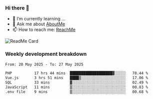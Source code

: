 ### Hi there 👋

- 🌱 I’m currently learning ...
- 💬 Ask me about [AboutMe](https://www.itzcy.com/about)
- 📫 How to reach me: [ReachMe](https://www.itzcy.com/about)

![ReadMe Card](https://github-readme-stats-ten-gilt.vercel.app/api?username=SuperChenYun&show_icons=true&title_color=fff&icon_color=79ff97&text_color=9f9f9f&bg_color=151515&hide_border=true)

### Weekly development breakdown
<!--START_SECTION:waka-->

```txt
From: 20 May 2025 - To: 27 May 2025

PHP          17 hrs 44 mins  ███████████████████▓░░░░░   78.44 %
Vue.js       3 hrs 51 mins   ████▒░░░░░░░░░░░░░░░░░░░░   17.06 %
SQL          33 mins         ▓░░░░░░░░░░░░░░░░░░░░░░░░   02.49 %
JavaScript   11 mins         ▒░░░░░░░░░░░░░░░░░░░░░░░░   00.83 %
.env file    9 mins          ▒░░░░░░░░░░░░░░░░░░░░░░░░   00.68 %
```

<!--END_SECTION:waka-->
